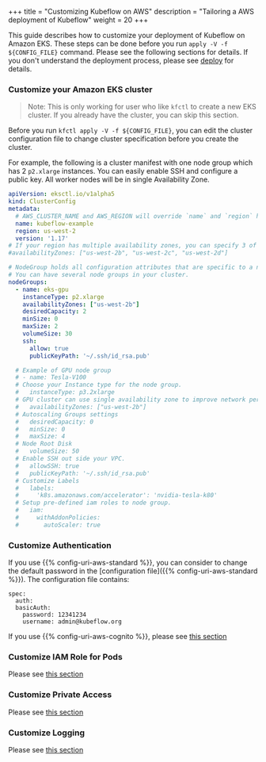 +++
title = "Customizing Kubeflow on AWS"
description = "Tailoring a AWS deployment of Kubeflow"
weight = 20
+++

This guide describes how to customize your deployment of Kubeflow on Amazon EKS.
These steps can be done before you run `apply -V -f ${CONFIG_FILE}` command. Please see the following sections for details. If you don't understand the deployment process, please see [deploy](/docs/aws/deploy) for details.


### Customize your Amazon EKS cluster

> Note: This is only working for user who like `kfctl` to create a new EKS cluster. If you already have the cluster, you can skip this section.

Before you run `kfctl apply -V -f ${CONFIG_FILE}`, you can edit the cluster configuration file to change cluster specification before you create the cluster.

For example, the following is a cluster manifest with one node group which has 2 `p2.xlarge` instances. You can easily enable SSH and configure a public key. All worker nodes will be in single Availability Zone.

```yaml
apiVersion: eksctl.io/v1alpha5
kind: ClusterConfig
metadata:
  # AWS_CLUSTER_NAME and AWS_REGION will override `name` and `region` here.
  name: kubeflow-example
  region: us-west-2
  version: '1.17'
# If your region has multiple availability zones, you can specify 3 of them.
#availabilityZones: ["us-west-2b", "us-west-2c", "us-west-2d"]

# NodeGroup holds all configuration attributes that are specific to a nodegroup
# You can have several node groups in your cluster.
nodeGroups:
  - name: eks-gpu
    instanceType: p2.xlarge
    availabilityZones: ["us-west-2b"]
    desiredCapacity: 2
    minSize: 0
    maxSize: 2
    volumeSize: 30
    ssh:
      allow: true
      publicKeyPath: '~/.ssh/id_rsa.pub'

  # Example of GPU node group
  # - name: Tesla-V100
  # Choose your Instance type for the node group.
  #   instanceType: p3.2xlarge
  # GPU cluster can use single availability zone to improve network performance
  #   availabilityZones: ["us-west-2b"]
  # Autoscaling Groups settings
  #   desiredCapacity: 0
  #   minSize: 0
  #   maxSize: 4
  # Node Root Disk
  #   volumeSize: 50
  # Enable SSH out side your VPC.
  #   allowSSH: true
  #   publicKeyPath: '~/.ssh/id_rsa.pub'
  # Customize Labels
  #   labels:
  #     'k8s.amazonaws.com/accelerator': 'nvidia-tesla-k80'
  # Setup pre-defined iam roles to node group.
  #   iam:
  #     withAddonPolicies:
  #       autoScaler: true

```

### Customize Authentication

If you use {{% config-uri-aws-standard %}}, you can consider to change the default password in the [configuration file]({{% config-uri-aws-standard %}}). The configuration file contains:

```
spec:
  auth:
  basicAuth:
    password: 12341234
    username: admin@kubeflow.org
```

If you use {{% config-uri-aws-cognito %}}, please see [this section](/docs/aws/authentication)

### Customize IAM Role for Pods
Please see [this section](/docs/aws/iam-for-sa)

### Customize Private Access
Please see [this section](/docs/aws/private-access)

### Customize Logging
Please see [this section](/docs/aws/logging)